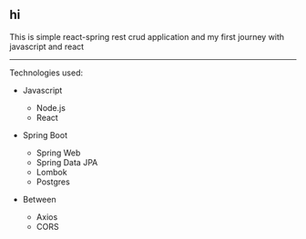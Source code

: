 ## hi

This is simple react-spring rest crud application and my first journey with javascript and react

---

Technologies used:

* Javascript
  * Node.js
  * React


* Spring Boot
  * Spring Web
  * Spring Data JPA
  * Lombok
  * Postgres


* Between
  * Axios
  * CORS